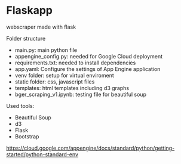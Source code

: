 # Flaskapp
webscraper made with flask

Folder structure
* main.py: main python file
* appengine_config.py: needed for Google Cloud deployment
* requirements.txt: needed to install dependencies
* app.yaml: Configure the settings of App Engine application
* venv folder: setup for virtual enviroment
* static folder: css, javascript files
* templates: html templates including d3 graphs
* bger_scraping_v1.ipynb: testing file for beautiful soup


Used tools:
* Beautiful Soup
* d3
* Flask
* Bootstrap


https://cloud.google.com/appengine/docs/standard/python/getting-started/python-standard-env
